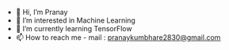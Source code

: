 - 👋 Hi, I’m Pranay 
- 👀 I’m interested in Machine Learning 
- 🌱 I’m currently learning TensorFlow
- 📫 How to reach me - mail : pranaykumbhare2830@gmail.com

<!---
Pranaykumbhare30/Pranaykumbhare30 is a ✨ special ✨ repository because its `README.md` (this file) appears on your GitHub profile.
You can click the Preview link to take a look at your changes.
--->
